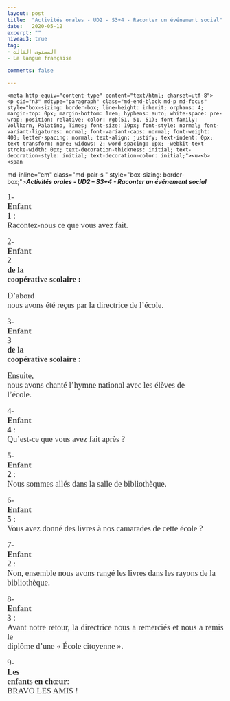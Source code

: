 ```yaml
---
layout: post
title:  "Activités orales - UD2 - S3+4 - Raconter un événement social"
date:   2020-05-12
excerpt: ""
niveau3: true
tag:
- المستوى الثالث 
- La langue française

comments: false

---
```


<div style="direction:ltr">

    <meta http-equiv="content-type" content="text/html; charset=utf-8">
    <p cid="n3" mdtype="paragraph" class="md-end-block md-p md-focus" style="box-sizing: border-box; line-height: inherit; orphans: 4; margin-top: 0px; margin-bottom: 1rem; hyphens: auto; white-space: pre-wrap; position: relative; color: rgb(51, 51, 51); font-family: Vollkorn, Palatino, Times; font-size: 19px; font-style: normal; font-variant-ligatures: normal; font-variant-caps: normal; font-weight: 400; letter-spacing: normal; text-align: justify; text-indent: 0px; text-transform: none; widows: 2; word-spacing: 0px; -webkit-text-stroke-width: 0px; text-decoration-thickness: initial; text-decoration-style: initial; text-decoration-color: initial;"><u><b><span
md-inline="em" class="md-pair-s " style="box-sizing: border-box;"><em style="box-sizing: border-box;"><span
md-inline="strong" class="md-pair-s " style="box-sizing: border-box;"><strong style="box-sizing: border-box;"><span
md-inline="plain" class="md-plain" style="box-sizing: border-box;">Activités orales - UD2 – S3+4 - Raconter un événement social</span></strong></span></em></span></b></u></p>
    <p cid="n4" mdtype="paragraph" class="md-end-block md-p" style="box-sizing: border-box; line-height: inherit; orphans: 4; margin-top: 0px; margin-bottom: 1rem; hyphens: auto; white-space: pre-wrap; position: relative; color: rgb(51, 51, 51); font-family: Vollkorn, Palatino, Times; font-size: 19px; font-style: normal; font-variant-ligatures: normal; font-variant-caps: normal; font-weight: 400; letter-spacing: normal; text-align: justify; text-indent: 0px; text-transform: none; widows: 2; word-spacing: 0px; -webkit-text-stroke-width: 0px; text-decoration-thickness: initial; text-decoration-style: initial; text-decoration-color: initial;"></p>
    <p cid="n5" mdtype="paragraph" class="md-end-block md-p" style="box-sizing: border-box; line-height: inherit; orphans: 4; margin-top: 0px; margin-bottom: 1rem; hyphens: auto; white-space: pre-wrap; position: relative; color: rgb(51, 51, 51); font-family: Vollkorn, Palatino, Times; font-size: 19px; font-style: normal; font-variant-ligatures: normal; font-variant-caps: normal; font-weight: 400; letter-spacing: normal; text-align: justify; text-indent: 0px; text-transform: none; widows: 2; word-spacing: 0px; -webkit-text-stroke-width: 0px; text-decoration-thickness: initial; text-decoration-style: initial; text-decoration-color: initial;"><span
md-inline="plain" class="md-plain" style="box-sizing: border-box;">1- </span><span
md-inline="strong" class="md-pair-s " style="box-sizing: border-box;"><strong style="box-sizing: border-box;"><span
md-inline="plain" class="md-plain" style="box-sizing: border-box;">Enfant 1</span></strong></span><span
md-inline="plain" class="md-plain" style="box-sizing: border-box;"> : Racontez-nous ce que vous avez fait.</span></p>
    <p cid="n6" mdtype="paragraph" class="md-end-block md-p" style="box-sizing: border-box; line-height: inherit; orphans: 4; margin-top: 0px; margin-bottom: 1rem; hyphens: auto; white-space: pre-wrap; position: relative; color: rgb(51, 51, 51); font-family: Vollkorn, Palatino, Times; font-size: 19px; font-style: normal; font-variant-ligatures: normal; font-variant-caps: normal; font-weight: 400; letter-spacing: normal; text-align: justify; text-indent: 0px; text-transform: none; widows: 2; word-spacing: 0px; -webkit-text-stroke-width: 0px; text-decoration-thickness: initial; text-decoration-style: initial; text-decoration-color: initial;"><span
md-inline="plain" class="md-plain" style="box-sizing: border-box;">2- </span><span
md-inline="strong" class="md-pair-s " style="box-sizing: border-box;"><strong style="box-sizing: border-box;"><span
md-inline="plain" class="md-plain" style="box-sizing: border-box;">Enfant</span></strong></span><span
md-inline="plain" class="md-plain" style="box-sizing: border-box;"> </span><span
md-inline="strong" class="md-pair-s " style="box-sizing: border-box;"><strong style="box-sizing: border-box;"><span
md-inline="plain" class="md-plain" style="box-sizing: border-box;">2</span></strong></span><span
md-inline="plain" class="md-plain" style="box-sizing: border-box;"> </span><span
md-inline="strong" class="md-pair-s " style="box-sizing: border-box;"><strong style="box-sizing: border-box;"><span
md-inline="plain" class="md-plain" style="box-sizing: border-box;">de la coopérative scolaire :</span></strong></span></p>
    <p cid="n7" mdtype="paragraph" class="md-end-block md-p" style="box-sizing: border-box; line-height: inherit; orphans: 4; margin-top: 0px; margin-bottom: 1rem; hyphens: auto; white-space: pre-wrap; position: relative; color: rgb(51, 51, 51); font-family: Vollkorn, Palatino, Times; font-size: 19px; font-style: normal; font-variant-ligatures: normal; font-variant-caps: normal; font-weight: 400; letter-spacing: normal; text-align: justify; text-indent: 0px; text-transform: none; widows: 2; word-spacing: 0px; -webkit-text-stroke-width: 0px; text-decoration-thickness: initial; text-decoration-style: initial; text-decoration-color: initial;"><span
md-inline="plain" class="md-plain" style="box-sizing: border-box;">D’abord nous avons été reçus par la directrice de l’école.</span></p>
    <p cid="n8" mdtype="paragraph" class="md-end-block md-p" style="box-sizing: border-box; line-height: inherit; orphans: 4; margin-top: 0px; margin-bottom: 1rem; hyphens: auto; white-space: pre-wrap; position: relative; color: rgb(51, 51, 51); font-family: Vollkorn, Palatino, Times; font-size: 19px; font-style: normal; font-variant-ligatures: normal; font-variant-caps: normal; font-weight: 400; letter-spacing: normal; text-align: justify; text-indent: 0px; text-transform: none; widows: 2; word-spacing: 0px; -webkit-text-stroke-width: 0px; text-decoration-thickness: initial; text-decoration-style: initial; text-decoration-color: initial;"><span
md-inline="plain" class="md-plain" style="box-sizing: border-box;">3- </span><span
md-inline="strong" class="md-pair-s " style="box-sizing: border-box;"><strong style="box-sizing: border-box;"><span
md-inline="plain" class="md-plain" style="box-sizing: border-box;">Enfant</span></strong></span><span
md-inline="plain" class="md-plain" style="box-sizing: border-box;"> </span><span
md-inline="strong" class="md-pair-s " style="box-sizing: border-box;"><strong style="box-sizing: border-box;"><span
md-inline="plain" class="md-plain" style="box-sizing: border-box;">3</span></strong></span><span
md-inline="plain" class="md-plain" style="box-sizing: border-box;"> </span><span
md-inline="strong" class="md-pair-s " style="box-sizing: border-box;"><strong style="box-sizing: border-box;"><span
md-inline="plain" class="md-plain" style="box-sizing: border-box;">de la coopérative scolaire :</span></strong></span></p>
    <p cid="n9" mdtype="paragraph" class="md-end-block md-p" style="box-sizing: border-box; line-height: inherit; orphans: 4; margin-top: 0px; margin-bottom: 1rem; hyphens: auto; white-space: pre-wrap; position: relative; color: rgb(51, 51, 51); font-family: Vollkorn, Palatino, Times; font-size: 19px; font-style: normal; font-variant-ligatures: normal; font-variant-caps: normal; font-weight: 400; letter-spacing: normal; text-align: justify; text-indent: 0px; text-transform: none; widows: 2; word-spacing: 0px; -webkit-text-stroke-width: 0px; text-decoration-thickness: initial; text-decoration-style: initial; text-decoration-color: initial;"><span
md-inline="plain" class="md-plain" style="box-sizing: border-box;">Ensuite, nous avons chanté l’hymne national avec les élèves de l’école.</span></p>
    <p cid="n10" mdtype="paragraph" class="md-end-block md-p" style="box-sizing: border-box; line-height: inherit; orphans: 4; margin-top: 0px; margin-bottom: 1rem; hyphens: auto; white-space: pre-wrap; position: relative; color: rgb(51, 51, 51); font-family: Vollkorn, Palatino, Times; font-size: 19px; font-style: normal; font-variant-ligatures: normal; font-variant-caps: normal; font-weight: 400; letter-spacing: normal; text-align: justify; text-indent: 0px; text-transform: none; widows: 2; word-spacing: 0px; -webkit-text-stroke-width: 0px; text-decoration-thickness: initial; text-decoration-style: initial; text-decoration-color: initial;"><span
md-inline="plain" class="md-plain" style="box-sizing: border-box;">4- </span><span
md-inline="strong" class="md-pair-s " style="box-sizing: border-box;"><strong style="box-sizing: border-box;"><span
md-inline="plain" class="md-plain" style="box-sizing: border-box;">Enfant</span></strong></span><span
md-inline="plain" class="md-plain" style="box-sizing: border-box;"> </span><span
md-inline="strong" class="md-pair-s " style="box-sizing: border-box;"><strong style="box-sizing: border-box;"><span
md-inline="plain" class="md-plain" style="box-sizing: border-box;">4</span></strong></span><span
md-inline="plain" class="md-plain" style="box-sizing: border-box;"> : Qu’est-ce que vous avez fait après ?</span></p>
    <p cid="n11" mdtype="paragraph" class="md-end-block md-p" style="box-sizing: border-box; line-height: inherit; orphans: 4; margin-top: 0px; margin-bottom: 1rem; hyphens: auto; white-space: pre-wrap; position: relative; color: rgb(51, 51, 51); font-family: Vollkorn, Palatino, Times; font-size: 19px; font-style: normal; font-variant-ligatures: normal; font-variant-caps: normal; font-weight: 400; letter-spacing: normal; text-align: justify; text-indent: 0px; text-transform: none; widows: 2; word-spacing: 0px; -webkit-text-stroke-width: 0px; text-decoration-thickness: initial; text-decoration-style: initial; text-decoration-color: initial;"><span
md-inline="plain" class="md-plain" style="box-sizing: border-box;">5- </span><span
md-inline="strong" class="md-pair-s " style="box-sizing: border-box;"><strong style="box-sizing: border-box;"><span
md-inline="plain" class="md-plain" style="box-sizing: border-box;">Enfant 2</span></strong></span><span
md-inline="plain" class="md-plain" style="box-sizing: border-box;"> : Nous sommes allés dans la salle de bibliothèque.</span></p>
    <p cid="n12" mdtype="paragraph" class="md-end-block md-p" style="box-sizing: border-box; line-height: inherit; orphans: 4; margin-top: 0px; margin-bottom: 1rem; hyphens: auto; white-space: pre-wrap; position: relative; color: rgb(51, 51, 51); font-family: Vollkorn, Palatino, Times; font-size: 19px; font-style: normal; font-variant-ligatures: normal; font-variant-caps: normal; font-weight: 400; letter-spacing: normal; text-align: justify; text-indent: 0px; text-transform: none; widows: 2; word-spacing: 0px; -webkit-text-stroke-width: 0px; text-decoration-thickness: initial; text-decoration-style: initial; text-decoration-color: initial;"><span
md-inline="plain" class="md-plain" style="box-sizing: border-box;">6- </span><span
md-inline="strong" class="md-pair-s " style="box-sizing: border-box;"><strong style="box-sizing: border-box;"><span
md-inline="plain" class="md-plain" style="box-sizing: border-box;">Enfant</span></strong></span><span
md-inline="plain" class="md-plain" style="box-sizing: border-box;"> </span><span
md-inline="strong" class="md-pair-s " style="box-sizing: border-box;"><strong style="box-sizing: border-box;"><span
md-inline="plain" class="md-plain" style="box-sizing: border-box;">5</span></strong></span><span
md-inline="plain" class="md-plain" style="box-sizing: border-box;"> : Vous avez donné des livres à nos camarades de cette école ?</span></p>
    <p cid="n13" mdtype="paragraph" class="md-end-block md-p" style="box-sizing: border-box; line-height: inherit; orphans: 4; margin-top: 0px; margin-bottom: 1rem; hyphens: auto; white-space: pre-wrap; position: relative; color: rgb(51, 51, 51); font-family: Vollkorn, Palatino, Times; font-size: 19px; font-style: normal; font-variant-ligatures: normal; font-variant-caps: normal; font-weight: 400; letter-spacing: normal; text-align: justify; text-indent: 0px; text-transform: none; widows: 2; word-spacing: 0px; -webkit-text-stroke-width: 0px; text-decoration-thickness: initial; text-decoration-style: initial; text-decoration-color: initial;"><span
md-inline="plain" class="md-plain" style="box-sizing: border-box;">7- </span><span
md-inline="strong" class="md-pair-s " style="box-sizing: border-box;"><strong style="box-sizing: border-box;"><span
md-inline="plain" class="md-plain" style="box-sizing: border-box;">Enfant</span></strong></span><span
md-inline="plain" class="md-plain" style="box-sizing: border-box;"> </span><span
md-inline="strong" class="md-pair-s " style="box-sizing: border-box;"><strong style="box-sizing: border-box;"><span
md-inline="plain" class="md-plain" style="box-sizing: border-box;">2</span></strong></span><span
md-inline="plain" class="md-plain" style="box-sizing: border-box;"> : Non, ensemble nous avons rangé les livres dans les rayons de la bibliothèque.</span></p>
    <p cid="n14" mdtype="paragraph" class="md-end-block md-p" style="box-sizing: border-box; line-height: inherit; orphans: 4; margin-top: 0px; margin-bottom: 1rem; hyphens: auto; white-space: pre-wrap; position: relative; color: rgb(51, 51, 51); font-family: Vollkorn, Palatino, Times; font-size: 19px; font-style: normal; font-variant-ligatures: normal; font-variant-caps: normal; font-weight: 400; letter-spacing: normal; text-align: justify; text-indent: 0px; text-transform: none; widows: 2; word-spacing: 0px; -webkit-text-stroke-width: 0px; text-decoration-thickness: initial; text-decoration-style: initial; text-decoration-color: initial;"><span
md-inline="plain" class="md-plain" style="box-sizing: border-box;">8- </span><span
md-inline="strong" class="md-pair-s " style="box-sizing: border-box;"><strong style="box-sizing: border-box;"><span
md-inline="plain" class="md-plain" style="box-sizing: border-box;">Enfant</span></strong></span><span
md-inline="plain" class="md-plain" style="box-sizing: border-box;"> </span><span
md-inline="strong" class="md-pair-s " style="box-sizing: border-box;"><strong style="box-sizing: border-box;"><span
md-inline="plain" class="md-plain" style="box-sizing: border-box;">3</span></strong></span><span
md-inline="plain" class="md-plain" style="box-sizing: border-box;"> : Avant notre retour, la directrice nous a remerciés et nous a remis le diplôme d’une « École citoyenne ».</span></p>
    <p cid="n15" mdtype="paragraph" class="md-end-block md-p" style="box-sizing: border-box; line-height: inherit; orphans: 4; margin-top: 0px; margin-bottom: 1rem; hyphens: auto; white-space: pre-wrap; position: relative; color: rgb(51, 51, 51); font-family: Vollkorn, Palatino, Times; font-size: 19px; font-style: normal; font-variant-ligatures: normal; font-variant-caps: normal; font-weight: 400; letter-spacing: normal; text-align: justify; text-indent: 0px; text-transform: none; widows: 2; word-spacing: 0px; -webkit-text-stroke-width: 0px; text-decoration-thickness: initial; text-decoration-style: initial; text-decoration-color: initial;"><span
md-inline="plain" class="md-plain" style="box-sizing: border-box;">9- </span><span
md-inline="strong" class="md-pair-s " style="box-sizing: border-box;"><strong style="box-sizing: border-box;"><span
md-inline="plain" class="md-plain" style="box-sizing: border-box;">Les enfants en chœur</span></strong></span><span
md-inline="plain" class="md-plain" style="box-sizing: border-box;">: BRAVO LES AMIS !</span></p>
    

</div>
